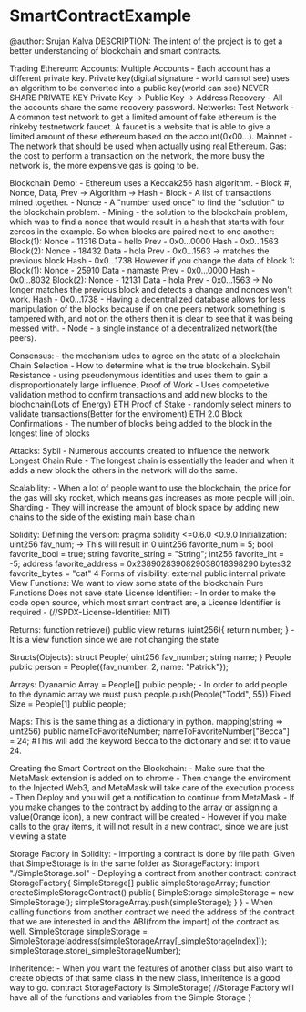 # SmartContractExample

@author: Srujan Kalva
DESCRIPTION: The intent of the project is to get a better understanding of blockchain and smart contracts.

Trading Ethereum:
    Accounts:
        Multiple Accounts - Each account has a different private key.
            Private key(digital signature - world cannot see) uses an algorithm to be converted into a public key(world can see)
            NEVER SHARE PRIVATE KEY
            Private Key -> Public Key -> Address
        Recovery - All the accounts share the same recovery password.
    Networks:
        Test Network - A common test network to get a limited amount of fake ethereum is the rinkeby testnetwork faucet. A faucet is a website that is able to give a limited amount of these ethereum based on the account(0x00...).
        Mainnet - The network that should be used when actually using real Ethereum.
    Gas:
        the cost to perform a transaction on the network, the more busy the network is, the more expensive gas is going to be.

Blockchain Demo:
    - Ethereum uses a Keccak256 hash algorithm.
    - Block #, Nonce, Data, Prev -> Algorithm -> Hash
    - Block - A list of transactions mined together.
    - Nonce - A "number used once" to find the "solution" to the blockchain problem.
    - Mining - the solution to the blockchain problem, which was to find a nonce that would result in a hash that starts with four zereos in the example.
    So when blocks are paired next to one another:
        Block(1):
            Nonce - 11316
            Data - hello
            Prev - 0x0...0000
            Hash - 0x0...1563
        Block(2):
            Nonce - 18432
            Data - hola
            Prev - 0x0...1563 -> matches the previous block
            Hash - 0x0...1738
    However if you change the data of block 1:
        Block(1):
            Nonce - 25910
            Data - namaste
            Prev - 0x0...0000
            Hash - 0x0...8032
        Block(2):
            Nonce - 12131
            Data - hola
            Prev - 0x0...1563 -> No longer matches the previous block and detects a change and nonces won't work.
            Hash - 0x0...1738
    - Having a decentralized database allows for less manipulation of the blocks because if on one peers network something is tampered with, and not on the others then it is clear to see that it was being messed with.
    - Node - a single instance of a decentralized network(the peers).

Consensus:
    - the mechanism udes to agree on the state of a blockchain
    Chain Selection - How to determine what is the true blockchain.
    Sybil Resistance - using pseudonymous identities and uses them to gain a disproportionately large influence.
        Proof of Work - Uses competetive validation method to confirm transactions and add new blocks to the blochchain(Lots of Energy) ETH
        Proof of Stake - randomly select miners to validate transactions(Better for the enviroment) ETH 2.0
    Block Confirmations - The number of blocks being added to the block in the longest line of blocks

Attacks:
    Sybil - Numerous accounts created to influence the network
    Longest Chain Rule - The longest chain is essentially the leader and when it adds a new block the others in the network will do the same.

Scalability:
    - When a lot of people want to use the blockchain, the price for the gas will sky rocket, which means gas increases as more people will join.
    Sharding - They will increase the amount of block space by adding new chains to the side of the existing main base chain

Solidity:
    Defining the version:
        pragma solidity <=0.6.0 <0.9.0
    Initialization:
        uint256 fav_num; -> This will result in 0
        uint256 favorite_num = 5;
        bool favorite_bool = true;
        string favorite_string = "String";
        int256 favorite_int = -5;
        address favorite_address = 0x2389028390829038018398290
        bytes32 favorite_bytes = "cat"
    4 Forms of visibility:
        external
        public
        internal
        private
    View Functions:
        We want to view some state of the blockchain
    Pure Functions
        Does not save state
    License Identifier:
        - In order to make the code open source, which most smart contract are, a License Identifier is required
        - (//SPDX-License-Identifier: MIT)

Returns:
    function retrieve() public view returns (uint256){
        return number;
    }
    - It is a view function since we are not changing the state


Structs(Objects):
    struct People{
        uint256 fav_number;
        string name;
    }
    People public person = People({fav_number: 2, name: "Patrick"});

Arrays:
    Dyanamic Array = People[] public people;
        - In order to add people to the dynamic array we must push
            people.push(People("Todd", 55))
    Fixed Size = People[1] public people;

Maps:
    This is the same thing as a dictionary in python.
    mapping(string => uint256) public nameToFavoriteNumber;
        nameToFavoriteNumber["Becca"] = 24; #This will add the keyword Becca to the dictionary and set it to value 24.

Creating the Smart Contract on the Blockchain:
    - Make sure that the MetaMask extension is added on to chrome
    - Then change the enviroment to the Injected Web3, and MetaMask will take care of the execution process
    - Then Deploy and you will get a notification to continue from MetaMask
    - If you make changes to the contract by adding to the array or assigning a value(Orange icon), a new contract will be created
    - However if you make calls to the gray items, it will not result in a new contract, since we are just viewing a state

Storage Factory in Solidity:
    - importing a contract is done by file path:
        Given that SimpleStorage is in the same folder as StorageFactory:
            import "./SimpleStorage.sol"
    - Deploying a contract from another contract:
        contract StorageFactory{
            SimpleStorage[] public simpleStorageArray;
            function createSimpleStorageContract() public{
                SimpleStorage simpleStorage = new SimpleStorage();
                simpleStorageArray.push(simpleStorage);
            }
        }
    - When calling functions from another contract we need the address of the contract that we are interested in and the ABI(from the import) of the contract as well.
        SimpleStorage simpleStorage = SimpleStorage(address(simpleStorageArray[_simpleStorageIndex]));
        simpleStorage.store(_simpleStorageNumber);
    
Inheritence:
    - When you want the features of another class but also want to create objects of that same class in the new class, inheritence is a good way to go.
        contract StorageFactory is SimpleStorage{
            //Storage Factory will have all of the functions and variables from the Simple Storage
        }